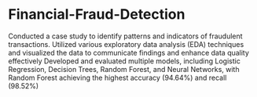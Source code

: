 # Financial-Fraud-Detection
Conducted a case study to identify patterns and indicators of fraudulent transactions. 
Utilized various exploratory data analysis (EDA) techniques and visualized the data to communicate findings and enhance data quality effectively
Developed and evaluated multiple models, including Logistic Regression, Decision Trees, Random Forest, and Neural Networks, with Random Forest achieving the highest accuracy (94.64%) and recall (98.52%)
